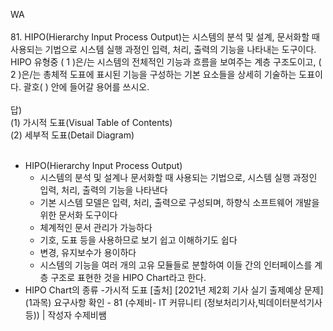 WA</br>
</br>
81. HIPO(Hierarchy Input Process Output)는 시스템의 분석 및 설계, 문서화할 때 사용되는 기법으로 시스템 실행 과정인 입력, 처리, 출력의 기능을 나타내는 도구이다. 
HIPO 유형중 ( 1 )은/는 시스템의 전체적인 기능과 흐름을 보여주는 계층 구조도이고, ( 2 )은/는 총체적 도표에 표시된 기능을 구성하는 기본 요소들을 상세히 기술하는 도표이다. 
괄호(   ) 안에 들어갈 용어를 쓰시오.</br>
</br>
답)</br>
(1) 가시적 도표(Visual Table of Contents)</br>
(2) 세부적 도표(Detail Diagram)</br>
</br>
- HIPO(Hierarchy Input Process Output)
  - 시스템의 분석 및 설계나 문서화할 때 사용되는 기법으로, 시스템 실행 과정인 입력, 처리, 출력의 기능을 나타낸다
  - 기본 시스템 모델은 입력, 처리, 출력으로 구성되며, 하향식 소프트웨어 개발을 위한 문서화 도구이다
  - 체계적인 문서 관리가 가능하다
  - 기호, 도표 등을 사용하므로 보기 쉽고 이해하기도 쉽다
  - 변경, 유지보수가 용이하다
  - 시스템의 기능을 여러 개의 고유 모듈들로 분할하여 이들 간의 인터페이스를 계층 구조로 표현한 것을 HIPO Chart라고 한다.
- HIPO Chart의 종류
  -가시적 도표
[출처] [2021년 제2회 기사 실기 출제예상 문제] (1과목) 요구사항 확인 - 81 (수제비- IT 커뮤니티 (정보처리기사,빅데이터분석기사 등)) | 작성자 수제비쌤
